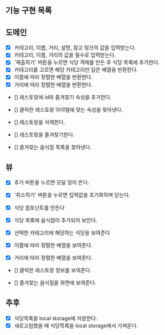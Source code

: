 ## 기능 구현 목록

## 도메인

- [x] 카테고리, 이름, 거리, 설명, 참고 링크의 값을 입력받는다.
- [x] 카테고리, 이름, 거리의 값을 필수로 입력받는다.
- [x] '제출하기' 버튼을 누르면 식당 객체를 만든 후 식당 목록에 추가한다.
- [x] 카테고리를 고르면 해당 카테고리만 담은 배열을 반환한다.
- [x] 이름에 따라 정렬한 배열을 반환한다.
- [x] 거리에 따라 정렬한 배열을 반환한다.

- [] 레스토랑에 id와 즐겨찾기 속성을 추가한다.
- [] 클릭한 레스토랑 아이템에 맞는 속성을 찾아낸다.

- [] 레스토랑을 삭제한다.
- [] 레스토랑을 즐겨찾기한다.

- [] 즐겨찾는 음식점 목록을 찾아낸다.

## 뷰

- [x] 추가 버튼을 누르면 모달 창이 뜬다.
- [x] '취소하기' 버튼을 누르면 입력값을 초기화하며 닫는다.

- [x] 식당 컴포넌트를 만든다
- [x] 식당 목록에 음식점이 추가되어 보인다.
- [x] 선택한 카테고리에 해당하는 식당을 보여준다

- [x] 이름에 따라 정렬한 배열을 보여준다.
- [x] 거리에 따라 정렬한 배열을 보여준다.

- [] 클릭한 레스토랑 정보를 보여준다.

- [] 즐겨찾는 음식점을 화면에 보여준다.

## 추후

- [x] 식당목록을 local storage에 저장한다.
- [x] 새로고침했을 때 식당목록을 local storage에서 가져온다.
